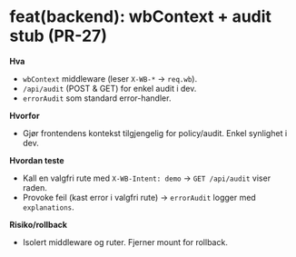 # feat(backend): wbContext + audit stub (PR-27)

**Hva**
- `wbContext` middleware (leser `X-WB-*` → `req.wb`).
- `/api/audit` (POST & GET) for enkel audit i dev.
- `errorAudit` som standard error-handler.

**Hvorfor**
- Gjør frontendens kontekst tilgjengelig for policy/audit. Enkel synlighet i dev.

**Hvordan teste**
- Kall en valgfri rute med `X-WB-Intent: demo` → `GET /api/audit` viser raden.
- Provoke feil (kast error i valgfri rute) → `errorAudit` logger med `explanations`.

**Risiko/rollback**
- Isolert middleware og ruter. Fjerner mount for rollback.